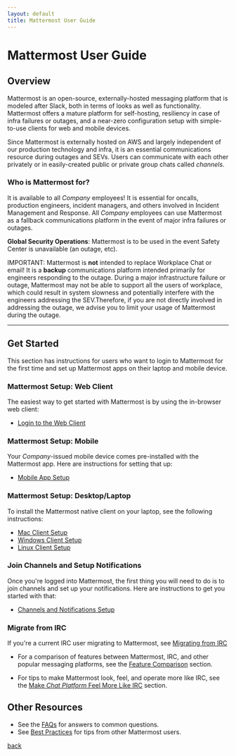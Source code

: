 ```yaml
---
layout: default
title: Mattermost User Guide
---
```


# Mattermost User Guide

## Overview

Mattermost is an open-source, externally-hosted messaging platform that is modeled after Slack, both in terms of looks as
well as functionality. Mattermost offers a mature platform for self-hosting, resiliency in case of infra failures or
outages, and a near-zero configuration setup with simple-to-use clients for web and mobile devices.

Since Mattermost is externally hosted on AWS and largely independent of our production technology and infra, it is an
essential communications resource during outages and SEVs. Users can communicate with each other privately or in easily-created
public or private group chats called *channels*.

### Who is Mattermost for?

It is available to all _Company_ employees! It is essential for oncalls, production engineers, incident managers, and others
involved in Incident Management and Response. All _Company_ employees can use Mattermost as a fallback communications
platform in the event of major infra failures or outages.

**Global Security Operations**: Mattermost is to be used in the event Safety Center is unavailable (an outage, etc).

IMPORTANT: Mattermost is **not** intended to replace Workplace Chat or email! It is a **backup** communications platform
intended primarily for engineers responding to the outage. During a major infrastructure failure or outage, Mattermost may
not be able to support all the users of workplace, which could result in system slowness and potentially interfere with the
engineers addressing the SEV.Therefore, if you are not directly involved in addressing the outage, we advise you to limit your
usage of Mattermost during the outage.

---

## Get Started

This section has instructions for users who want to login to Mattermost for the first time and set up Mattermost apps
on their laptop and mobile device.

### Mattermost Setup: Web Client

The easiest way to get started with Mattermost is by using the in-browser web client:

* [Login to the Web Client](link)

### Mattermost Setup: Mobile

Your _Company_-issued mobile device comes pre-installed with the Mattermost app. Here are instructions for setting that up:

* [Mobile App Setup](link)

### Mattermost Setup: Desktop/Laptop

To install the Mattermost native client on your laptop, see the following instructions:

* [Mac Client Setup](link)
* [Windows Client Setup](link)
* [Linux Client Setup](link)

### Join Channels and Setup Notifications

Once you're logged into Mattermost, the first thing you will need to do is to join channels and set up your notifications.
Here are instructions to get you started with that:

* [Channels and Notifications Setup](link)

### Migrate from IRC

If you're a current IRC user migrating to Mattermost, see [Migrating from IRC](link)

* For a comparison of features between Mattermost, IRC, and other popular messaging platforms, see the [Feature Comparison](link)
section.

* For tips to make Mattermost look, feel, and operate more like IRC, see the [Make _Chat
Platform_ Feel More Like IRC](link) section.

## Other Resources

* See the [FAQs](link) for answers to common questions.
* See [Best Practices](link) for tips from other Mattermost users.



[back](./)
